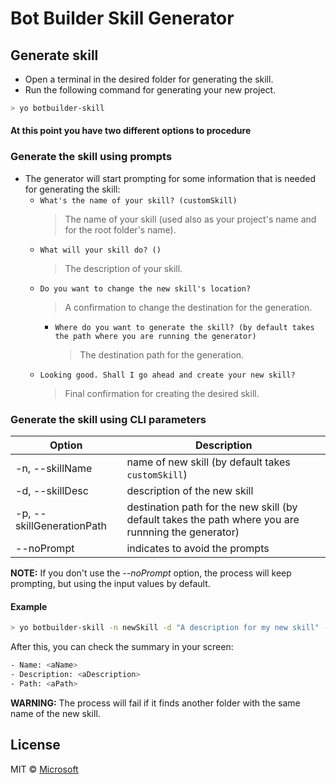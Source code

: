 # Bot Builder Skill Generator

## Generate skill

- Open a terminal in the desired folder for generating the skill.
- Run the following command for generating your new project.

```bash
> yo botbuilder-skill
```

#### **At this point you have two different options to procedure**

### Generate the skill using prompts

- The generator will start prompting for some information that is needed for generating the skill:
    - `What's the name of your skill? (customSkill)`
        > The name of your skill (used also as your project's name and for the root folder's name).
    - `What will your skill do? ()`
        > The description of your skill.
    - `Do you want to change the new skill's location?`
        > A confirmation to change the destination for the generation.
        - `Where do you want to generate the skill? (by default takes the path where you are running the generator)`
            > The destination path for the generation.
    - `Looking good. Shall I go ahead and create your new skill?`
        > Final confirmation for creating the desired skill.

### Generate the skill using CLI parameters

| Option                            | Description                                                                                                  |
|-----------------------------------|--------------------------------------------------------------------------------------------------------------|
| -n, --skillName <name>            | name of new skill (by default takes `customSkill`)                                                           |
| -d, --skillDesc <description>     | description of the new skill                                                                                 |
| -p, --skillGenerationPath <path>  | destination path for the new skill (by default takes the path where you are runnning the generator)          |
| --noPrompt                        | indicates to avoid the prompts                                                                               |

**NOTE:** If you don't use the _--noPrompt_ option, the process will keep prompting, but using the input values by default.

#### Example

```bash
> yo botbuilder-skill -n newSkill -d "A description for my new skill" -p "\aPath" --noPrompt
```

After this, you can check the summary in your screen:
```bash
- Name: <aName>
- Description: <aDescription>
- Path: <aPath>
```

**WARNING:** The process will fail if it finds another folder with the same name of the new skill.

## License

MIT © [Microsoft](http://dev.botframework.com)
